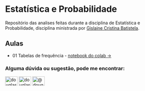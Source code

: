 # Estatística e Probabilidade
Repositório das analises feitas durante a disciplina de Estatística e Probabilidade, disciplina ministrada por [Gislaine Cristina Batistela](https://www.linkedin.com/in/gislaine-cristina-batistela-785403176).

## Aulas
- 01 Tabelas de frequência - [notebook do colab →](https://colab.research.google.com/github/douglascdsantos/unesp_estatistica_e_probabilidade/blob/main/aula01/tabela%20de%20frequencia.ipynb)

<h3 align="left">Alguma dúvida ou sugestão, pode me encontrar:</h3>
<p align="left">
<a href="https://linkedin.com/in/douglascdsantos" target="blank"><img align="center" src="https://raw.githubusercontent.com/rahuldkjain/github-profile-readme-generator/master/src/images/icons/Social/linked-in-alt.svg" alt="douglascdsantos" height="30" width="40" /></a>
<a href="https://instagram.com/douglascdsantos" target="blank"><img align="center" src="https://raw.githubusercontent.com/rahuldkjain/github-profile-readme-generator/master/src/images/icons/Social/instagram.svg" alt="douglascdsantos" height="30" width="40" /></a>
<a href="https://douglascdsantos.medium.com/" target="blank"><img align="center" src="https://raw.githubusercontent.com/rahuldkjain/github-profile-readme-generator/master/src/images/icons/Social/medium.svg" alt="@douglascdsantos" height="30" width="40" /></a>
</p>
